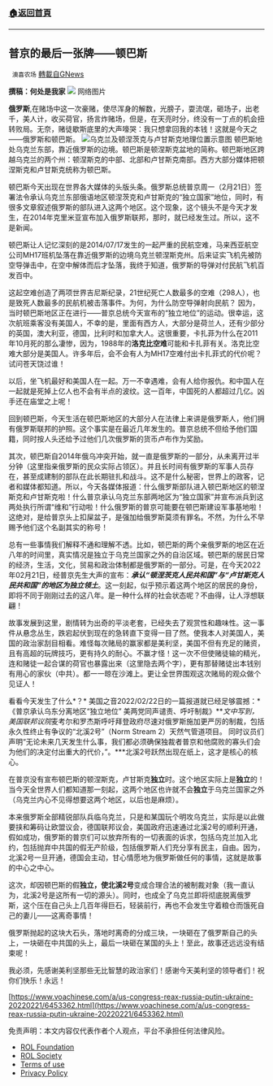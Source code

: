 ###  [:house:返回首頁](https://github.com/ourhimalayas/txt)
---


## 普京的最后一张牌——顿巴斯
` 澳喜农场` [轉載自GNews](https://gnews.org/zh-hans/2049035/)

**撰稿：何处是我家**
![](https://p5.itc.cn/images01/20210315/8d395bf1cea943a881532fb235f4227e.jpeg)
网络图片

**俄罗斯**,在赌场中这一次豪赌，使尽浑身的解数，光膀子，耍流氓，砸场子，出老千，美人计，收买荷官，扬言炸赌场，但是，在天亮时分，终没有一丁点的机会扭转败局。无奈，赌徒歇斯底里的大声嚎哭：我只想拿回我的本钱！这就是今天之——俄罗斯和顿巴斯。
![乌克兰及顿涅茨克与卢甘斯克地理位置示意图](https://gdb.voanews.com/c42c0000-0aff-0242-488a-08d9f599fa6c_w1023_r1_s.png)
顿巴斯地处乌克兰东部，靠近俄罗斯的边境。顿巴斯是顿涅斯克盆地的简称。顿巴斯地区跨越乌克兰的两个州：顿涅斯克的中部、北部和卢甘斯克南部。西方大部分媒体把顿涅斯克和卢甘斯克统称为顿巴斯。

顿巴斯今天出现在世界各大媒体的头版头条。俄罗斯总统普京周一（2月21日）签署法令承认乌克兰东部俄语地区顿涅茨克和卢甘斯克的“独立国家”地位，同时，有很多文章叙述俄罗斯的部队进入这两个地区。这个现象，这个镜头不是今天才发生，在2014年克里米亚宣布加入俄罗斯联邦，那时，就已经发生过。所以，这不是新闻。

顿巴斯让人记忆深刻的是2014/07/17发生的一起严重的民航空难，马来西亚航空公司MH17班机坠落在靠近俄罗斯的边境乌克兰顿涅斯克州。后来证实飞机先被防空导弹击中，在空中解体而后才坠落，我终于知道，俄罗斯的导弹对付民航飞机百发百中。

这起空难创造了两项世界吉尼斯纪录，21世纪死亡人数最多的空难（298人），也是致死人数最多的民航机被击落事件。为何，为什么防空导弹射向民航？ 因为，当时顿巴斯地区正在进行——普京总统今天宣布的“独立地位”的运动。很幸运，这次航班乘客没有美国人，不幸的是，里面有西方人，大部分是荷兰人，还有少部分的英国，澳大利亚，德国，比利时和加拿大人。这很重要，卡扎菲为什么在2011年10月死的那么凄惨，因为，1988年的**洛克比空难**可能和卡扎菲有关。洛克比空难大部分是美国人。许多年后，会不会有人为MH17空难付出卡扎菲式的代价呢？试问苍天饶过谁！

以后，坐飞机最好和美国人在一起。万一不幸遇难，会有人给你报仇。和中国人在一起就是死掉上亿人也不会有半点的波纹。这一百年，中国死的人都超过几亿。凶手还在庙堂之上呢！

回到顿巴斯，今天生活在顿巴斯地区的大部分人在法律上来讲是俄罗斯人，他们拥有俄罗斯联邦的护照。这个事实是在最近几年发生的。普京总统不但给予他们国籍，同时按人头还给予过他们几次俄罗斯的货币卢布作为奖励。

其次，顿巴斯自2014年俄乌冲突开始，就一直是俄罗斯的一部分，从未离开过半分钟（这里指亲俄罗斯的民众实际占领区）。并且长时间有俄罗斯的军事人员存在，甚至成建制的部队在此长期驻扎和战斗。这不是什么秘密，世界上的政客，记者和媒体都知道。所以，今天各媒体报道：什么俄罗斯部队进入顿巴斯地区的顿涅斯克和卢甘斯克啦！什么普京承认乌克兰东部两地区为“独立国家”并宣布派兵到这两处执行所谓“维和”行动啦！什么俄罗斯的普京可能要在顿巴斯建设军事基地啦！这绝对，是给普京头上扣屎盆子，是强加给俄罗斯莫须有罪名。不然，为什么不早赐予他们这个名副其实的称号！

总有一些事情我们解释不通和理解不透。比如，顿巴斯的两个亲俄罗斯的地区在近八年的时间里，真实情况是独立于乌克兰国家之外的自治区域。顿巴斯的居民日常的经济，生活，文化，贸易和政治体制都是俄罗斯的一部分。可是，在今天2022年02月21日，经普京先生大声的宣布：***承认“顿涅茨克人民共和国”与“卢甘斯克人民共和国”的地区为独立领土***。这一刻起，似乎预示着这两个地区的居民的身份，即将不同于刚刚过去的这八年。是一种什么样的社会状态呢？不由得，让人浮想联翩！

故事发展到这里，剧情转为出奇的平淡老套，已经失去了观赏性和趣味性。这一事件从悬念丛生，跌宕起伏到现在的急转直下变得一目了然。使我本人对美国人，美国的政治家刮目相看。难怪每次赌局的赢家都是美利坚，美国不但有充足的赌资，且有高超的玩牌技巧，更有持久的耐心。不赢才怪！这一次不但使赌徒输的精光，连和赌徒一起合谋的荷官也暴露出来（这里隐去两个字），更有那替赌徒出本钱别有用心的家伙（中共）。都一一晾在沙滩上。更让全世界围观这次赌局的观众做个见证人！

看看今天发生了什么*？* 美国之音2022/02/22日的一篇报道就已经足够震撼：*《普京承认乌东分离地区“独立地位” 美两党同声谴责、呼吁制裁》***文中写到， 美国联邦议院*麦考尔和罗杰斯呼吁拜登政府尽速对俄罗斯施加更严厉的制裁，包括永久性终止有争议的“北溪2号”（Norm Stream 2）天然气管道项目。 同时议员们声明“无论未来几天发生什么事，我们都必须确保独裁者普京和他腐败的寡头们会为他们的决定付出重大的代价，”。***北溪2号跃然出现在纸上，这才是核心的核心。

在普京没有宣布顿巴斯的顿涅斯克，卢甘斯克**独立**时。这个地区实际上是**独立**的！当今天全世界人们都知道那一刻起，这两个地区也许就不会**独立**于乌克兰国家之外（乌克兰内心不见得想要这两个地区，以后也是麻烦）。

本来俄罗斯全部精锐部队兵临乌克兰，只是和某国玩个明攻乌克兰，实际是以此做要挟和筹码让欧盟议会，德国联邦议会，美国政府迅速通过北溪2号的顺利开通，假如成功，俄罗斯的普京们可以放弃所有的一切表面的诉求，包括乌克兰加入北约，包括抛弃中共国的假无产阶级，包括俄罗斯人们充分享有民主，自由。因为，北溪2号一旦开通，德国会主动，甘心情愿地为俄罗斯做任何的事情，这就是故事的中心之中心。

这次，却因顿巴斯的假**独立，**使**北溪2号**变成合理合法的被制裁对象（我一直认为，北溪2号是这所有一切的源头）。同时，也成全了乌克兰即将彻底脱离俄罗斯，这个压在自己头上几百年得巨石，轻装前行，再也不会发生守着粮仓而饿死自己的妻儿——这离奇事情！

俄罗斯抛起的这块大石头，落地时离奇的分成三块，一块砸在了俄罗斯自己的头上，一块砸在中共国的头上，最后一块砸在某国的头上！至此，故事还远远没有结束呢！

我必须，先感谢美利坚那些无比智慧的政治家们！感谢今天美利坚的领导者们！祝你们快乐！永远！

[https://www.voachinese.com/a/us-congress-reax-russia-putin-ukraine-20220221/6453362.html](https://www.voachinese.com/a/us-congress-reax-russia-putin-ukraine-20220221/6453362.html)

 

免责声明：本文内容仅代表作者个人观点，平台不承担任何法律风险。

- [ROL Foundation](https://rolfoundation.org/)
- [ROL Society](https://rolsociety.org/)
- [Terms of use](https://gnews.org/terms-of-use-3/)
- [Privacy Policy](https://gnews.org/privacy-policy/)

